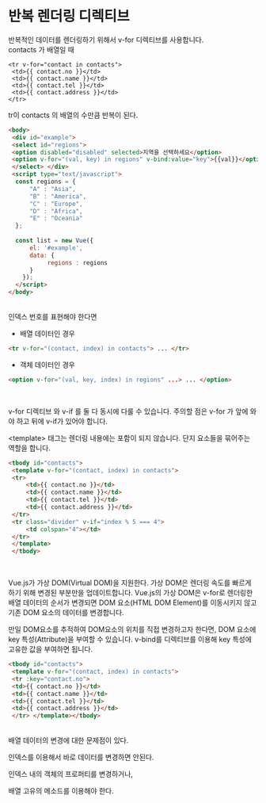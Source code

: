 # 반복 렌더링 디렉티브

반복적인 데이터를 렌더링하기 위해서 v-for 디렉티브를 사용합니다.
<br>
contacts 가 배열일 때
```
<tr v-for="contact in contacts">  
 <td>{{ contact.no }}</td>  
 <td>{{ contact.name }}</td>  
 <td>{{ contact.tel }}</td>  
 <td>{{ contact.address }}</td>  
</tr>
```
tr이 contacts 의 배열의 수만큼 반복이 된다.

```html
<body>  
 <div id="example">  
 <select id="regions">  
 <option disabled="disabled" selected>지역을 선택하세요</option>  
 <option v-for="(val, key) in regions" v-bind:value="key">{{val}}</option>  
 </select> </div>  
 <script type="text/javascript">  
  const regions = {  
      "A" : "Asia",  
	  "B" : "America",  
	  "C" : "Europe",  
	  "D" : "Africa",  
	  "E" : "Oceania"  
  };  
  
  const list = new Vue({  
      el: '#example',  
	  data: {  
           regions : regions  
      }  
    });  
  </script>  
</body>
```

<br>
인덱스 번호를 표현해야 한다면

- 배열 데이터인 경우
```html
<tr v-for="(contact, index) in contacts"> ... </tr>
```
- 객체 데이터인 경우
```html
<option v-for="(val, key, index) in regions" ...> ... </option>
```

<br>

v-for 디렉티브 와 v-if 를 둘 다 동시에 다룰 수 있습니다.
주의할 점은 v-for 가 앞에 와야 하고 뒤에 v-if가 있어야 합니다.
<br>

\<template> 태그는 렌더링 내용에는 포함이 되지 않습니다. 단지 요소들을 묶어주는 역할을 합니다.

```html
<tbody id="contacts">  
 <template v-for="(contact, index) in contacts">  
 <tr> 
	 <td>{{ contact.no }}</td>  
	 <td>{{ contact.name }}</td>  
	 <td>{{ contact.tel }}</td>  
	 <td>{{ contact.address }}</td>  
 </tr> 
 <tr class="divider" v-if="index % 5 === 4">  
	 <td colspan="4"></td>  
 </tr> 
 </template>
 </tbody>
```

<br>

Vue.js가 가상 DOM(Virtual DOM)을 지원한다. 가상 DOM은 렌더링 속도를 빠르게 하기 위해 변경된 부분만을 업데이트합니다. Vue.js의 가상 DOM은 v-for로 렌더링한 배열 데이터의 순서가 변경되면 DOM 요소(HTML DOM Element)를 이동시키지 않고 기존 DOM 요소의 데이터를 변경합니다.
<br>

만일 DOM요소를 추적하여 DOM요소의 위치를 직접 변경하고자 한다면, DOM 요소에 key 특성(Attribute)을 부여할 수 있습니다. v-bind를 디렉티브를 이용해 key 특성에 고유한 값을 부여하면 됩니다.

```html
<tbody id="contacts">  
 <template v-for="(contact, index) in contacts">  
 <tr :key="contact.no">  
 <td>{{ contact.no }}</td>  
 <td>{{ contact.name }}</td>  
 <td>{{ contact.tel }}</td>  
 <td>{{ contact.address }}</td>  
 </tr> </template></tbody>
```

<br>
배열 데이터의 변경에 대한 문제점이 있다.

인덱스를 이용해서 바로 데이터를 변경하면 안된다.

인덱스 내의 객체의 프로퍼티를 변경하거나,

배열 고유의 메소드를 이용해야 한다.
